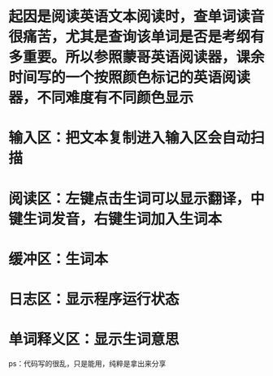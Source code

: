 # 起因是阅读英语文本阅读时，查单词读音很痛苦，尤其是查询该单词是否是考纲有多重要。所以参照蒙哥英语阅读器，课余时间写的一个按照颜色标记的英语阅读器，不同难度有不同颜色显示

# 输入区：把文本复制进入输入区会自动扫描

# 阅读区：左键点击生词可以显示翻译，中键生词发音，右键生词加入生词本

# 缓冲区：生词本

# 日志区：显示程序运行状态

# 单词释义区：显示生词意思

ps：代码写的很乱，只是能用，纯粹是拿出来分享
